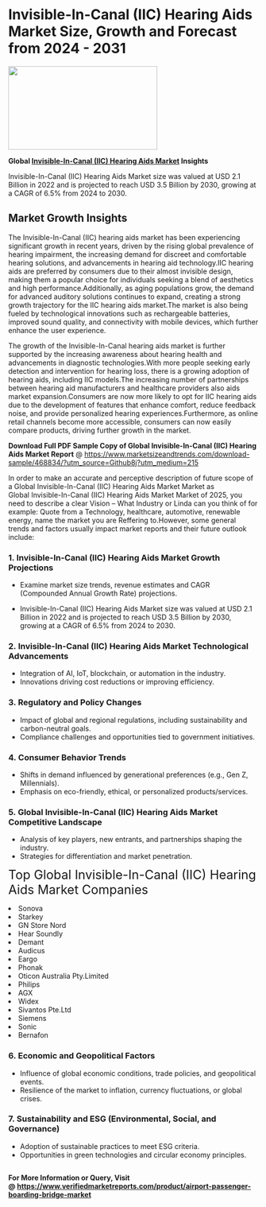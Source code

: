 <H1>Invisible-In-Canal (IIC) Hearing Aids Market Size, Growth and Forecast from 2024 - 2031</H1><img class="aligncenter size-medium wp-image-584254" src="https://thirdeyenews.in/wp-content/uploads/2024/09/Global-Market-Research-300x168.jpeg" alt="" width="300" height="168" /><p><strong>Global&nbsp;<a href="https://www.marketsizeandtrends.com/download-sample/468834/?utm_source=Github8j?utm_medium=215">Invisible-In-Canal (IIC) Hearing Aids Market</a> Insights</strong></p><p>Invisible-In-Canal (IIC) Hearing Aids Market size was valued at USD 2.1 Billion in 2022 and is projected to reach USD 3.5 Billion by 2030, growing at a CAGR of 6.5% from 2024 to 2030.</p><p><h2>Market Growth Insights</h2> <p>The Invisible-In-Canal (IIC) hearing aids market has been experiencing significant growth in recent years, driven by the rising global prevalence of hearing impairment, the increasing demand for discreet and comfortable hearing solutions, and advancements in hearing aid technology.IIC hearing aids are preferred by consumers due to their almost invisible design, making them a popular choice for individuals seeking a blend of aesthetics and high performance.Additionally, as aging populations grow, the demand for advanced auditory solutions continues to expand, creating a strong growth trajectory for the IIC hearing aids market.The market is also being fueled by technological innovations such as rechargeable batteries, improved sound quality, and connectivity with mobile devices, which further enhance the user experience.</p> <p></p> <p>The growth of the Invisible-In-Canal hearing aids market is further supported by the increasing awareness about hearing health and advancements in diagnostic technologies.With more people seeking early detection and intervention for hearing loss, there is a growing adoption of hearing aids, including IIC models.The increasing number of partnerships between hearing aid manufacturers and healthcare providers also aids market expansion.Consumers are now more likely to opt for IIC hearing aids due to the development of features that enhance comfort, reduce feedback noise, and provide personalized hearing experiences.Furthermore, as online retail channels become more accessible, consumers can now easily compare products, driving further growth in the market.</p> <p></p><p><span class=""><strong>Download Full PDF Sample Copy of Global Invisible-In-Canal (IIC) Hearing Aids Market Report</strong> @ <a href="https://www.marketsizeandtrends.com/download-sample/468834/?utm_source=Github8j?utm_medium=215" target="_blank">https://www.marketsizeandtrends.com/download-sample/468834/?utm_source=Github8j?utm_medium=215</a></span></p><p>In order to make an accurate and perceptive description of future scope of a Global&nbsp;Invisible-In-Canal (IIC) Hearing Aids Market Market as Global&nbsp;Invisible-In-Canal (IIC) Hearing Aids Market Market of 2025, you need to describe a clear Vision &ndash; What Industry or Linda can you think of for example: Quote from a Technology, healthcare, automotive, renewable energy, name the market you are Reffering to.However, some general trends and factors usually impact market reports and their future outlook include:</p><h3>1.&nbsp;<strong>Invisible-In-Canal (IIC) Hearing Aids Market Growth Projections</strong></h3><ul><li>Examine market size trends, revenue estimates and CAGR (Compounded Annual Growth Rate) projections.</li><li><p>Invisible-In-Canal (IIC) Hearing Aids Market size was valued at USD 2.1 Billion in 2022 and is projected to reach USD 3.5 Billion by 2030, growing at a CAGR of 6.5% from 2024 to 2030.</p></li></ul><h3>2.&nbsp;<strong>Invisible-In-Canal (IIC) Hearing Aids Market Technological Advancements</strong></h3><ul><li>Integration of AI, IoT, blockchain, or automation in the industry.</li><li>Innovations driving cost reductions or improving efficiency.</li></ul><h3>3.&nbsp;<strong>Regulatory and Policy Changes</strong></h3><ul><li>Impact of global and regional regulations, including sustainability and carbon-neutral goals.</li><li>Compliance challenges and opportunities tied to government initiatives.</li></ul><h3>4.&nbsp;<strong>Consumer Behavior Trends</strong></h3><ul><li>Shifts in demand influenced by generational preferences (e.g., Gen Z, Millennials).</li><li>Emphasis on eco-friendly, ethical, or personalized products/services.</li></ul><h3>5.&nbsp;<strong>Global Invisible-In-Canal (IIC) Hearing Aids Market Competitive Landscape</strong></h3><ul><li>Analysis of key players, new entrants, and partnerships shaping the industry.</li><li>Strategies for differentiation and market penetration.</li></ul><p data-pm-slice="1 1 []"><span style="color: inherit; font-family: inherit; font-size: 25px;">Top Global Invisible-In-Canal (IIC) Hearing Aids Market Companies</span></p><div class="" data-test-id=""><p><li>Sonova</li><li> Starkey</li><li> GN Store Nord</li><li> Hear Soundly</li><li> Demant</li><li> Audicus</li><li> Eargo</li><li> Phonak</li><li> Oticon Australia Pty.Limited</li><li> Philips</li><li> AGX</li><li> Widex</li><li> Sivantos Pte.Ltd</li><li> Siemens</li><li> Sonic</li><li> Bernafon</li></p></div><h3>6.&nbsp;<strong>Economic and Geopolitical Factors</strong></h3><ul><li>Influence of global economic conditions, trade policies, and geopolitical events.</li><li>Resilience of the market to inflation, currency fluctuations, or global crises.</li></ul><h3>7.&nbsp;<strong>Sustainability and ESG (Environmental, Social, and Governance)</strong></h3><ul><li>Adoption of sustainable practices to meet ESG criteria.</li><li>Opportunities in green technologies and circular economy principles.</li></ul><h2><strong style="font-size: 14px;">For More Information or Query, Visit @&nbsp;</strong><a style="background-color: #ffffff; font-size: 14px;" href="https://www.marketsizeandtrends.com/report/invisible-in-canal-iic-hearing-aids-market/" target="_blank">https://www.verifiedmarketreports.com/product/airport-passenger-boarding-bridge-market</a></h2>